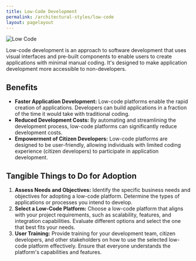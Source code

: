 ```yaml
---
title: Low-Code Development
permalink: /architectural-styles/low-code
layout: pagelayout
---
```

![Low Code](../pictures/lowcode.png)

Low-code development is an approach to software development that uses visual interfaces and pre-built components to enable users to create applications with minimal manual coding. It's designed to make application development more accessible to non-developers.

## Benefits

- **Faster Application Development:** Low-code platforms enable the rapid creation of applications. Developers can build applications in a fraction of the time it would take with traditional coding.
- **Reduced Development Costs:** By automating and streamlining the development process, low-code platforms can significantly reduce development costs.
- **Empowerment of Citizen Developers:** Low-code platforms are designed to be user-friendly, allowing individuals with limited coding experience (citizen developers) to participate in application development.

## Tangible Things to Do for Adoption

1. **Assess Needs and Objectives:** Identify the specific business needs and objectives for adopting a low-code platform. Determine the types of applications or processes you intend to develop.
2. **Select a Low-Code Platform:** Choose a low-code platform that aligns with your project requirements, such as scalability, features, and integration capabilities. Evaluate different options and select the one that best fits your needs.
3. **User Training:** Provide training for your development team, citizen developers, and other stakeholders on how to use the selected low-code platform effectively. Ensure that everyone understands the platform's capabilities and features.
